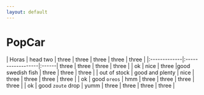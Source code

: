 ```yaml
---
layout: default
---
```


# PopCar

| Horas        | head two          | three | three            | three | three | three |
|:-------------|:------------------|:------| three            | three | three | three |
| ok           |  nice             | three |good swedish fish | three | three | three |
| out of stock | good and plenty   | nice  | three            | three | three | three |
| ok           | good `oreos`      | hmm   | three            | three | three | three |
| ok           | good `zoute` drop | yumm  | three            | three | three | three |
